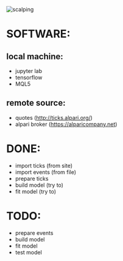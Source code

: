 ![scalping](https://github.com/mikaelangelm/scalping/blob/main/documents/avatar.bmp?raw=true)

# SOFTWARE:
## local machine:
- jupyter lab
- tensorflow
- MQL5
## remote source:
- quotes (http://ticks.alpari.org/)
- alpari broker (https://alparicompany.net)

# DONE:
* import ticks (from site)
* import events (from file) 
* prepare ticks 
* build model (try to)
* fit model (try to)

# TODO:
* prepare events
* build model
* fit model
* test model
